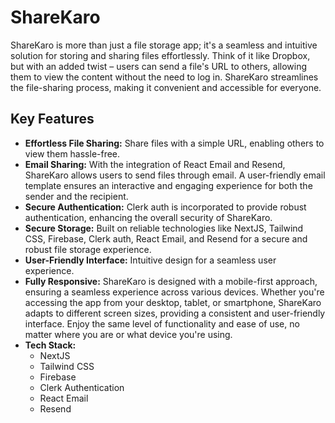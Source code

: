 # ShareKaro

ShareKaro is more than just a file storage app; it's a seamless and intuitive solution for storing and sharing files effortlessly. Think of it like Dropbox, but with an added twist – users can send a file's URL to others, allowing them to view the content without the need to log in. ShareKaro streamlines the file-sharing process, making it convenient and accessible for everyone.

## Key Features

- **Effortless File Sharing:** Share files with a simple URL, enabling others to view them hassle-free.
- **Email Sharing:** With the integration of React Email and Resend, ShareKaro allows users to send files through email. A user-friendly email template ensures an interactive and engaging experience for both the sender and the recipient.
- **Secure Authentication:** Clerk auth is incorporated to provide robust authentication, enhancing the overall security of ShareKaro.
- **Secure Storage:** Built on reliable technologies like NextJS, Tailwind CSS, Firebase, Clerk auth, React Email, and Resend for a secure and robust file storage experience.
- **User-Friendly Interface:** Intuitive design for a seamless user experience.
- **Fully Responsive:** ShareKaro is designed with a mobile-first approach, ensuring a seamless experience across various devices. Whether you're accessing the app from your desktop, tablet, or smartphone, ShareKaro adapts to different screen sizes, providing a consistent and user-friendly interface. Enjoy the same level of functionality and ease of use, no matter where you are or what device you're using.
- **Tech Stack:**
  - NextJS
  - Tailwind CSS
  - Firebase
  - Clerk Authentication
  - React Email
  - Resend
